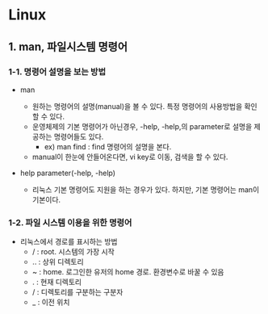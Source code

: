 # Linux

## 1. man, 파일시스템 명령어

### 1-1. 명령어 설명을 보는 방법
- man
    - 원하는 명령어의 설명(manual)을 볼 수 있다. 특정 명령어의 사용방법을 확인할 수 있다.
    - 운영체제의 기본 명령어가 아닌경우, -help, -help,의 parameter로 설명을 제공하는 명령어들도 있다.
        - ex) man find : find 명령어의 설명을 본다.
    - manual이 한눈에 안들어온다면, vi key로 이동, 검색을 할 수 있다.

- help parameter(-help, -help)
    - 리눅스 기본 명령어도 지원을 하는 경우가 있다. 하지만, 기본 명령어는 man이 기본이다.

### 1-2. 파일 시스템 이용을 위한 명령어
- 리눅스에서 경로를 표시하는 방법
    - / : root. 시스템의 가장 시작
    - .. : 상위 디렉토리
    - ~ : home. 로그인한 유저의 home 경로. 환경변수로 바꿀 수 있음
    - . : 현재 디렉토리
    - / : 디렉토리를 구분하는 구분자
    - _ : 이전 위치 
